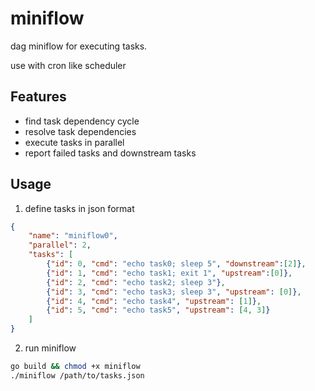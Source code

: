 # miniflow 

dag miniflow for executing tasks.

use with cron like scheduler

## Features

- find task dependency cycle
- resolve task dependencies
- execute tasks in parallel
- report failed tasks and downstream tasks

## Usage

1. define tasks in json format

```json
{
    "name": "miniflow0",
    "parallel": 2,
    "tasks": [
        {"id": 0, "cmd": "echo task0; sleep 5", "downstream":[2]},
        {"id": 1, "cmd": "echo task1; exit 1", "upstream":[0]},
        {"id": 2, "cmd": "echo task2; sleep 3"},
        {"id": 3, "cmd": "echo task3; sleep 3", "upstream": [0]},
        {"id": 4, "cmd": "echo task4", "upstream": [1]},
        {"id": 5, "cmd": "echo task5", "upstream": [4, 3]}
    ]
}
```

2. run miniflow

```bash
go build && chmod +x miniflow
./miniflow /path/to/tasks.json
```
